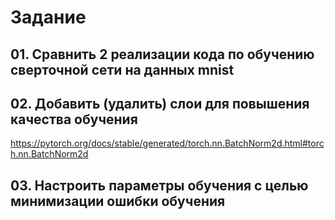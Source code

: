 # Задание
## 01. Сравнить 2 реализации кода по обучению сверточной сети на данных  mnist

## 02. Добавить (удалить) слои для повышения качества обучения
https://pytorch.org/docs/stable/generated/torch.nn.BatchNorm2d.html#torch.nn.BatchNorm2d

## 03. Настроить параметры обучения с целью минимизации ошибки обучения



